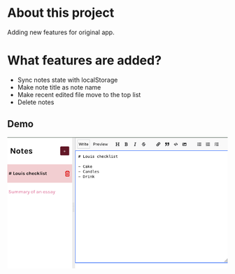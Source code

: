 # About this project

Adding new features for original app.

# What features are added?

- Sync notes state with localStorage
- Make note title as note name
- Make recent edited file move to the top list
- Delete notes

## Demo

![demo](./public/note-app-demo.png)
